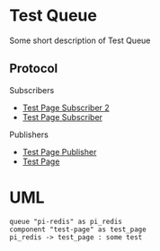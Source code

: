
# Test Queue

Some short description of Test Queue

## Protocol

Subscribers

* [Test Page Subscriber 2](../data-subscriber-2.md)
* [Test Page Subscriber](../data-subscriber.md)

Publishers

* [Test Page Publisher](../data-publisher.md)
* [Test Page](../test-page.md)

# UML

``` plantuml
queue "pi-redis" as pi_redis
component "test-page" as test_page
pi_redis -> test_page : some test
```